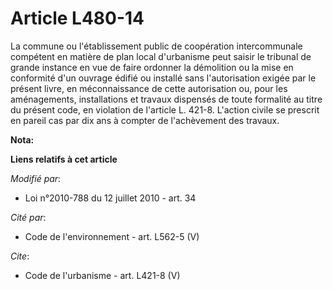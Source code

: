 # Article L480-14

La commune ou l'établissement public de coopération intercommunale compétent en matière de plan local d'urbanisme peut saisir
le tribunal de grande instance en vue de faire ordonner la démolition ou la mise en conformité d'un ouvrage édifié ou
installé sans l'autorisation exigée par le présent livre, en méconnaissance de cette autorisation ou, pour les aménagements,
installations et travaux dispensés de toute formalité au titre du présent code, en violation de l'article L. 421-8. L'action
civile se prescrit en pareil cas par dix ans à compter de l'achèvement des travaux.

**Nota:**



**Liens relatifs à cet article**

_Modifié par_:

  - Loi n°2010-788 du 12 juillet 2010 - art. 34

_Cité par_:

  - Code de l'environnement - art. L562-5 (V)

_Cite_:

  - Code de l'urbanisme - art. L421-8 (V)

